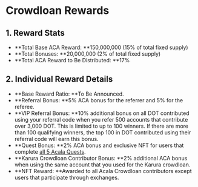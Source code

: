 # Crowdloan Rewards

## 1. Reward Stats

* **Total Base ACA Reward: **150,000,000 (15% of total fixed supply)
* **Total Bonuses: **20,000,000 (2% of total  fixed supply)
* **Total ACA Reward to Be Distributed: **17%

## 2. Individual Reward Details

* **Base Reward Ratio: **To Be Announced.
* **Referral Bonus: **5% ACA bonus for the referrer and 5% for the referee.
* **VIP Referral Bonus: **10% additional bonus on all DOT contributed using your referral code when you refer 500 accounts that contribute over 3,000 DOT. This is limited to up to 100 winners. If there are more than 100 qualifying winners, the top 100 in DOT contributed using their referral code will earn this bonus.
* **Quest Bonus: **2% ACA bonus and exclusive NFT for users that complete [all 5 Acala Quests](https://acala.network/acala/quests).
* **Karura Crowdloan Contributor Bonus: **2% additional ACA bonus when using the same account that you used for the Karura crowdloan.
* **NFT Reward: **Awarded to all Acala Crowdloan contributors except users that participate through exchanges.
